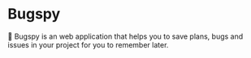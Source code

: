 # Bugspy
📖 Bugspy is an web application that helps you to save plans, bugs and issues in your project for you to remember later.